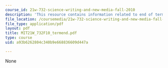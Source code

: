 ```yaml
---
course_id: 21w-732-science-writing-and-new-media-fall-2010
description: 'This resource contains information related to end of term report outline. '
file_location: /coursemedia/21w-732-science-writing-and-new-media-fall-2010/a93b6262804c340b9e668836609d447a_MIT21W_732F10_termend.pdf
file_type: application/pdf
layout: pdf
title: MIT21W_732F10_termend.pdf
type: course
uid: a93b6262804c340b9e668836609d447a

---
```

None